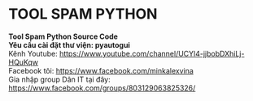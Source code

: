 # TOOL SPAM PYTHON
<b>Tool Spam Python Source Code</b> <br>
<b>Yêu cầu cài đặt thư viện: pyautogui</b> <br>
Kênh Youtube: https://www.youtube.com/channel/UCYl4-jjbobDXhiLj-HQuKqw <br>
Facebook tôi: https://www.facebook.com/minkalexvina <br>
Gia nhập group Dân IT tại đây: https://www.facebook.com/groups/803129063825326/ <br>
